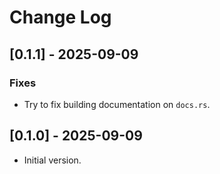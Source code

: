 # Change Log

## [0.1.1] - 2025-09-09

### Fixes

- Try to fix building documentation on `docs.rs`.

## [0.1.0] - 2025-09-09

- Initial version.
